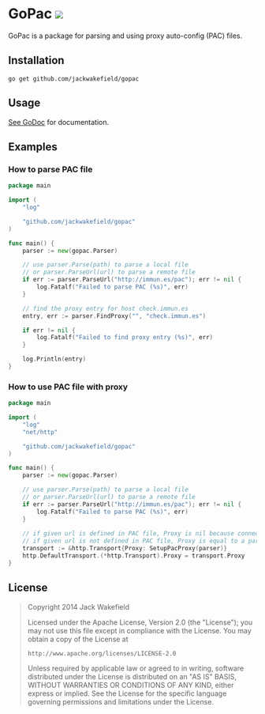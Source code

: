 # GoPac [![](http://img.shields.io/travis/jackwakefield/gopac.svg?style=flat-square)](http://travis-ci.org/jackwakefield/gopac) 

GoPac is a package for parsing and using proxy auto-config (PAC) files.

## Installation

```
go get github.com/jackwakefield/gopac
```

## Usage

[See GoDoc](http://godoc.org/github.com/jackwakefield/gopac) for documentation.

## Examples

### How to parse PAC file

```go
package main

import (
	"log"

	"github.com/jackwakefield/gopac"
)

func main() {
	parser := new(gopac.Parser)

	// use parser.Parse(path) to parse a local file
	// or parser.ParseUrl(url) to parse a remote file
	if err := parser.ParseUrl("http://immun.es/pac"); err != nil {
		log.Fatalf("Failed to parse PAC (%s)", err)
	}

	// find the proxy entry for host check.immun.es
	entry, err := parser.FindProxy("", "check.immun.es")

	if err != nil {
		log.Fatalf("Failed to find proxy entry (%s)", err)
	}

	log.Println(entry)
}
```

### How to use PAC file with proxy

```go
package main

import (
	"log"
	"net/http"

	"github.com/jackwakefield/gopac"
)

func main() {
	parser := new(gopac.Parser)

	// use parser.Parse(path) to parse a local file
	// or parser.ParseUrl(url) to parse a remote file
	if err := parser.ParseUrl("http://immun.es/pac"); err != nil {
		log.Fatalf("Failed to parse PAC (%s)", err)
	}
 
	// if given url is defined in PAC file, Proxy is nil because connection is direct
	// if given url is not defined in PAC file, Proxy is equal to a particular proxy server
	transport := &http.Transport{Proxy: SetupPacProxy(parser)}
	http.DefaultTransport.(*http.Transport).Proxy = transport.Proxy
}

```

## License

> Copyright 2014 Jack Wakefield
>
> Licensed under the Apache License, Version 2.0 (the "License");
> you may not use this file except in compliance with the License.
> You may obtain a copy of the License at
>
>     http://www.apache.org/licenses/LICENSE-2.0
>
> Unless required by applicable law or agreed to in writing, software
> distributed under the License is distributed on an "AS IS" BASIS,
> WITHOUT WARRANTIES OR CONDITIONS OF ANY KIND, either express or implied.
> See the License for the specific language governing permissions and
> limitations under the License.
